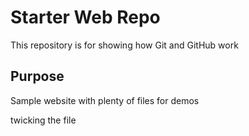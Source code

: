 # Starter Web Repo

This repository is for showing how Git and GitHub work

## Purpose

Sample website with plenty of files for demos

twicking the file